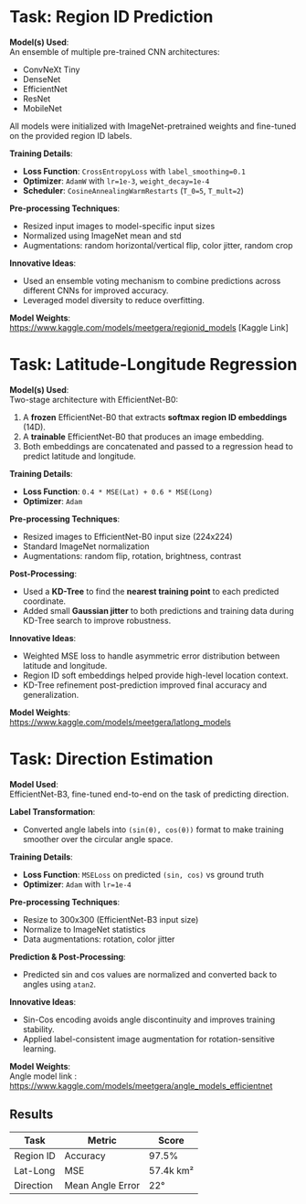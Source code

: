 # Task: Region ID Prediction

**Model(s) Used**:  
An ensemble of multiple pre-trained CNN architectures:  
- ConvNeXt Tiny  
- DenseNet  
- EfficientNet  
- ResNet  
- MobileNet  

All models were initialized with ImageNet-pretrained weights and fine-tuned on the provided region ID labels.

**Training Details**:
- **Loss Function**: `CrossEntropyLoss` with `label_smoothing=0.1`
- **Optimizer**: `AdamW` with `lr=1e-3`, `weight_decay=1e-4`
- **Scheduler**: `CosineAnnealingWarmRestarts` (`T_0=5`, `T_mult=2`)

**Pre-processing Techniques**:
- Resized input images to model-specific input sizes
- Normalized using ImageNet mean and std
- Augmentations: random horizontal/vertical flip, color jitter, random crop

**Innovative Ideas**:
- Used an ensemble voting mechanism to combine predictions across different CNNs for improved accuracy.
- Leveraged model diversity to reduce overfitting.

**Model Weights**:  
https://www.kaggle.com/models/meetgera/regionid_models [Kaggle Link]


# Task: Latitude-Longitude Regression

**Model(s) Used**:  
Two-stage architecture with EfficientNet-B0:
1. A **frozen** EfficientNet-B0 that extracts **softmax region ID embeddings** (14D).
2. A **trainable** EfficientNet-B0 that produces an image embedding.
3. Both embeddings are concatenated and passed to a regression head to predict latitude and longitude.

**Training Details**:
- **Loss Function**: `0.4 * MSE(Lat) + 0.6 * MSE(Long)`
- **Optimizer**: `Adam`

**Pre-processing Techniques**:
- Resized images to EfficientNet-B0 input size (224x224)
- Standard ImageNet normalization
- Augmentations: random flip, rotation, brightness, contrast

**Post-Processing**:
- Used a **KD-Tree** to find the **nearest training point** to each predicted coordinate.
- Added small **Gaussian jitter** to both predictions and training data during KD-Tree search to improve robustness.

**Innovative Ideas**:
- Weighted MSE loss to handle asymmetric error distribution between latitude and longitude.
- Region ID soft embeddings helped provide high-level location context.
- KD-Tree refinement post-prediction improved final accuracy and generalization.

**Model Weights**:  
https://www.kaggle.com/models/meetgera/latlong_models


# Task: Direction Estimation

**Model Used**:  
EfficientNet-B3, fine-tuned end-to-end on the task of predicting direction.

**Label Transformation**:
- Converted angle labels into `(sin(θ), cos(θ))` format to make training smoother over the circular angle space.

**Training Details**:
- **Loss Function**: `MSELoss` on predicted `(sin, cos)` vs ground truth
- **Optimizer**: `Adam` with `lr=1e-4`

**Pre-processing Techniques**:
- Resize to 300x300 (EfficientNet-B3 input size)
- Normalize to ImageNet statistics
- Data augmentations: rotation, color jitter

**Prediction & Post-Processing**:
- Predicted sin and cos values are normalized and converted back to angles using `atan2`.

**Innovative Ideas**:
- Sin-Cos encoding avoids angle discontinuity and improves training stability.
- Applied label-consistent image augmentation for rotation-sensitive learning.

**Model Weights**:  
Angle model link : https://www.kaggle.com/models/meetgera/angle_models_efficientnet


##  Results

| Task       | Metric           | Score     |
|------------|------------------|-----------|
| Region ID  | Accuracy          | 97.5%     |
| Lat-Long   | MSE          |   57.4k km²  |
| Direction  | Mean Angle Error  | 22°      |